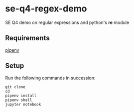# se-q4-regex-demo

SE Q4 demo on regular expressions and python's **re** module

## Requirements
[pipenv](https://pypi.org/project/pipenv/)

## Setup
Run the following commands in succession:
```
git clone 
cd 
pipenv install
pipenv shell
jupyter notebook
```